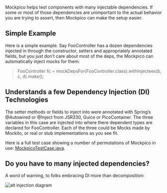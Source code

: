 Mockpico helps test components with many injectable dependencies. If some or most of those dependencies are unimportant to the actual behavior you are trying to assert, then Mockpico can make the setup easier.

Simple Example
--------------

Here is a simple example. Say FooController has a dozen dependencies injected in through the constructor, setters and appropriately annotated fields, but you just don’t care about most of the deps, the Mockpico can automatically inject mocks for them:

> FooController fc = mockDepsFor(FooController.class).withInjectees(b, c, d).make();

Understands a few Dependency Injection (DI) Technologies
--------------------------------------------------------

The setter methods or fields to inject into were annotated with Spring’s @Autowired or @Inject from JSR330, Guice or PicoContainer. The three variables in this case are injected into where there dependent types are declared for FooController. Each of the three could be Mocks made by Mockito, or real or stub implementations as you see fit.

Here is a full test case showing a number of permutations of Mockpico in use:
[MockpicoTestCase.java](mockpico/blob/master/src/test/java/com/thoughtworks/mockpico/MockpicoTestCase.java).

Do you have to many injected dependencies?
------------------------------------------

A word of warning, to folks embracing DI more than decomposition:

![alt injection diagram](mockpico/raw/master/src/graffle/injection-diag.png "Collaborators Are Better")
